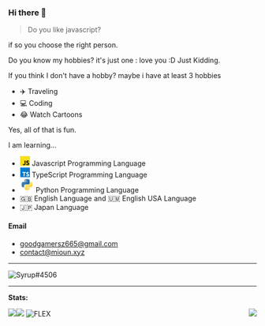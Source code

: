 ### Hi there 👋

> Do you like javascript?

if so you choose the right person.

Do you know my hobbies? it's just one : love you :D Just Kidding.

If you think I don't have a hobby? maybe i have at least 3 hobbies
- ✈️ Traveling
- 💻 Coding
- 😂 Watch Cartoons

Yes, all of that is fun.

I am learning...
- <img height="20" width="20" src="./icons/javascript.svg" /> Javascript Programming Language
- <img height="20" width="20" src="./icons/typescript.svg" /> TypeScript Programming Language
- <img height="28" width="28" src="./icons/python.svg" /> Python Programming Language
- 🇬🇧 English Language and 🇺🇲 English USA Language
- 🇯🇵 Japan Language

#### Email
- goodgamersz665@gmail.com
- contact@mioun.xyz


---


![Syrup#4506](https://discord.c99.nl/widget/theme-1/681843628317868049.png)

---

**Stats:**  

<img src="https://github-profile-trophy.vercel.app/?username=Syrup&theme=dracula&count_private=true"></div>
<img align="left" src="https://github-readme-stats.vercel.app/api?username=syrup&show_icons=true&hide_border=true&theme=tokyonight"><img align="right" src="https://github-readme-stats.vercel.app/api/top-langs/?username=Syrup&theme=tokyonight&hide=batchfile">
![FLEX](https://github-readme-stats.vercel.app/api?username=syrup&theme=nightowl&show_icons=true)
